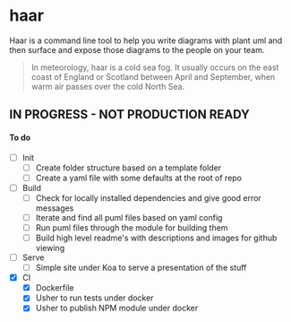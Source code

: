 # haar

Haar is a command line tool to help you write diagrams with plant uml and then surface and expose those diagrams to the people on your team.

> In meteorology, haar is a cold sea fog. It usually occurs on the east coast of England or Scotland between April and September, when warm air passes over the cold North Sea.

## IN PROGRESS - NOT PRODUCTION READY

#### To do

- [ ] Init
  - [ ] Create folder structure based on a template folder
  - [ ] Create a yaml file with some defaults at the root of repo

- [ ] Build
  - [ ] Check for locally installed dependencies and give good error messages
  - [ ] Iterate and find all puml files based on yaml config
  - [ ] Run puml files through the module for building them
  - [ ] Build high level readme's with descriptions and images for github viewing

- [ ] Serve
  - [ ] Simple site under Koa to serve a presentation of the stuff

- [x] CI
  - [x] Dockerfile
  - [x] Usher to run tests under docker
  - [x] Usher to publish NPM module under docker
